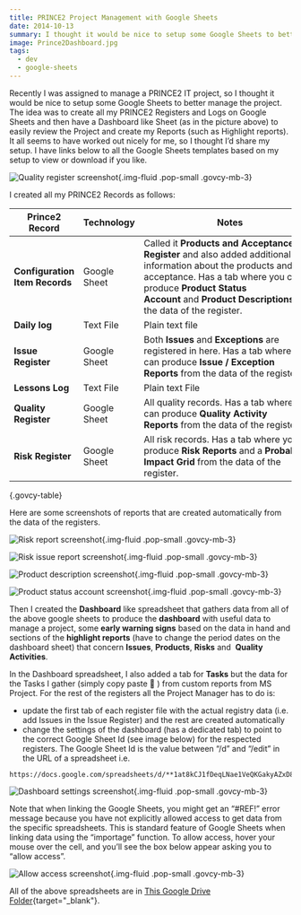 ```yaml
---
title: PRINCE2 Project Management with Google Sheets
date: 2014-10-13
summary: I thought it would be nice to setup some Google Sheets to better manage the project. The idea was to create all my PRINCE2 Registers and Logs on Google Sheets and then have a Dashboard like Sheet (as in the picture above) to easily review the Project and create my Reports (such as Highlight reports). It all seems to have worked out nicely for me, so I thought I’d share my setup.
image: Prince2Dashboard.jpg
tags:
  - dev
  - google-sheets
---
```

Recently I was assigned to manage a PRINCE2 IT project, so I thought it would be nice to setup some Google Sheets to better manage the project. The idea was to create all my PRINCE2 Registers and Logs on Google Sheets and then have a Dashboard like Sheet (as in the picture above) to easily review the Project and create my Reports (such as Highlight reports). It all seems to have worked out nicely for me, so I thought I’d share my setup. I have links below to all the Google Sheets templates based on my setup to view or download if you like.

![Quality register screenshot](../../img/Prince2QualityRegister.jpg){.img-fluid .pop-small .govcy-mb-3}

I created all my PRINCE2 Records as follows:

<div class="govcy-table-responsive">

| Prince2 Record                 | Technology   | Notes                                                                                                                                                                                                                                              | Link                                                                                                                                                                                                                         |
| ------------------------------ | ------------ | -------------------------------------------------------------------------------------------------------------------------------------------------------------------------------------------------------------------------------------------------- | ---------------------------------------------------------------------------------------------------------------------------------------------------------------------------------------------------------------------------- |
| **Configuration Item Records** | Google Sheet | Called it **Products and Acceptance Register** and also added additional information about the products and acceptance. Has a tab where you can produce **Product Status Account** and **Product** **Descriptions** from the data of the register. | [View](https://drive.google.com/open?id=1XevecBQLZdNjtKJCIMqlnOfrrwdl9M7BJN4Dbup8UQM){target="_blank"} [Copy](https://docs.google.com/spreadsheets/d/1XevecBQLZdNjtKJCIMqlnOfrrwdl9M7BJN4Dbup8UQM/copy){target="_blank"}     |
| **Daily log**                  | Text File    | Plain text file                                                                                                                                                                                                                                    |                                                                                                                                                                                                                              |
| **Issue Register**             | Google Sheet | Both **Issues** and **Exceptions** are registered in here. Has a tab where you can produce **Issue / Exception Reports** from the data of the register.                                                                                            | [View](https://drive.google.com/open?id=1at8kCJ1fDeqLNae1VeQKGakyAZxD8nmS1xnenmIfP64){target="_blank"} [Copy](https://docs.google.com/spreadsheets/d/1at8kCJ1fDeqLNae1VeQKGakyAZxD8nmS1xnenmIfP64/copy){target="_blank"}     |
| **Lessons Log**                | Text File    | Plain text File                                                                                                                                                                                                                                    |                                                                                                                                                                                                                              |
| **Quality Register**           | Google Sheet | All quality records. Has a tab where you can produce **Quality Activity Reports** from the data of the register.                                                                                                                                   | [View](https://drive.google.com/open?id=1KmlC0PXI5VyE-g80EltgjEkpOBW5KAEzQlyq_OJu44M){target="_blank"} [Copy](https://docs.google.com/spreadsheets/d/1KmlC0PXI5VyE-g80EltgjEkpOBW5KAEzQlyq_OJu44M/copy){target="_blank"}<br> |
| **Risk Register**              | Google Sheet | All risk records. Has a tab where you can produce **Risk Reports** and a **Probability Impact Grid** from the data of the register.                                                                                                                | [View](https://drive.google.com/open?id=1jX9qD_gJ9vTzejeEyzaGSr73oBpxAWQwlPDcPMrsZJM){target="_blank"} [Copy](https://docs.google.com/spreadsheets/d/1jX9qD_gJ9vTzejeEyzaGSr73oBpxAWQwlPDcPMrsZJM/copy){target="_blank"}     |

{.govcy-table}

</div>

Here are some screenshots of reports that are created automatically from the data of the registers.

![Risk report screenshot](../../img/Prince2RiskReport.jpg){.img-fluid .pop-small .govcy-mb-3}

![Risk issue report screenshot](../../img/Prince2IssueReport.jpg){.img-fluid .pop-small .govcy-mb-3}

![Product description screenshot](../../img/Prince2ProductDescription.jpg){.img-fluid .pop-small .govcy-mb-3}

![Product status account screenshot](../../img/Prince2ProductStatusAccount.jpg){.img-fluid .pop-small .govcy-mb-3}

Then I created the **Dashboard** like spreadsheet that gathers data from all of the above google sheets to produce the **dashboard** with useful data to manage a project, some **early warning signs** based on the data in hand and sections of the **highlight reports** (have to change the period dates on the dashboard sheet) that concern **Issues**, **Products**, **Risks** and  **Quality Activities**.

In the Dashboard spreadsheet, I also added a tab for **Tasks** but the data for the Tasks I gather (simply copy paste 🙂 ) from custom reports from MS Project. For the rest of the registers all the Project Manager has to do is:

- update the first tab of each register file with the actual registry data (i.e.  add Issues in the Issue Register) and the rest are created automatically
- change the settings of the dashboard (has a dedicated tab) to point to the correct Google Sheet Id (see image below) for the respected registers. The Google Sheet Id is the value between “/d” and “/edit” in the URL of a spreadsheet i.e. 

```
https://docs.google.com/spreadsheets/d/**1at8kCJ1fDeqLNae1VeQKGakyAZxD8nmS1xnenmIfP64**/edit#gid=0.
```

![Dashboard settings screenshot](../../img/Prince2DashSettings.jpg){.img-fluid .pop-small .govcy-mb-3}

Note that when linking the Google Sheets, you might get an “#REF!” error message because you have not explicitly allowed access to get data from the specific spreadsheets. This is standard feature of Google Sheets when linking data using the “importage” function. To allow access, hover your mouse over the cell, and you’ll see the box below appear asking you to “allow access”.

![Allow access screenshot](../../img/GoogleSheetAllowAccess.png){.img-fluid .pop-small .govcy-mb-3}

All of the above spreadsheets are in [This Google Drive Folder](https://drive.google.com/open?id=1lVXwPzkBjuWPIDepRrNJx0wvmQC5EWi8){target="_blank"}.